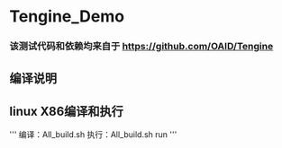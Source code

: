# Tengine_Demo
### 该测试代码和依赖均来自于 https://github.com/OAID/Tengine 

## 编译说明 
## linux X86编译和执行 
'''
	编译：All_build.sh 
	执行：All_build.sh run 
'''
